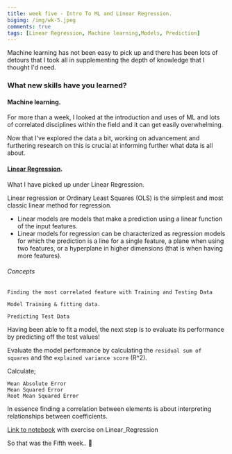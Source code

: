 ```yaml
---
title: week five - Intro To ML and Linear Regression.
bigimg: /img/wk-5.jpeg
comments: true
tags: [Linear Regression, Machine learning,Models, Prediction]
---
```


Machine learning has not been easy to pick up and there has been lots of detours that
I took all in supplementing the depth of knowledge that I thought I'd need.

### What new skills have you learned?

#### Machine learning.
For more than a week, I looked at the introduction and uses of ML and lots of correlated
disciplines within the field and it can get easily overwhelming.

Now that I've explored the data a bit, working on advancement and furthering research on this
is crucial at informing further what data is all about.

#### [Linear Regression].
What I have picked up under Linear Regression.

Linear regression or Ordinary Least Squares (OLS) is the simplest and most classic linear method for regression.

-   Linear models are models that make a prediction using a linear function of the input features.
-   Linear models for regression can be characterized as regression models for which the prediction is a line for a single feature, a plane when using two features, or a hyperplane in higher dimensions (that is when having more features).

###### Concepts
```jupyter
Finding the most correlated feature with Training and Testing Data

Model Training & fitting data.

Predicting Test Data
```
Having been able to fit a model, the next step is to evaluate its performance by predicting off the test values!

Evaluate the model performance by calculating the `residual sum of squares` and the `explained variance score` (R^2).

Calculate;
```jupyter
Mean Absolute Error
Mean Squared Error  
Root Mean Squared Error
```
In essence finding a correlation between elements is about interpreting relationships between coefficients.

[Link to notebook] with exercise on Linear_Regression

So that was the Fifth week.. 🔏

[Linear Regression]: https://github.com/4bic/deliberate_practice/blob/master/jupyter%20notebooks/Linear-Regression/linear_regression_fdns.ipynb
[Link to notebook]:https://github.com/4bic/deliberate_practice/blob/master/jupyter%20notebooks/Linear-Regression/Linear_Regression-Exercise%20-.ipynb
